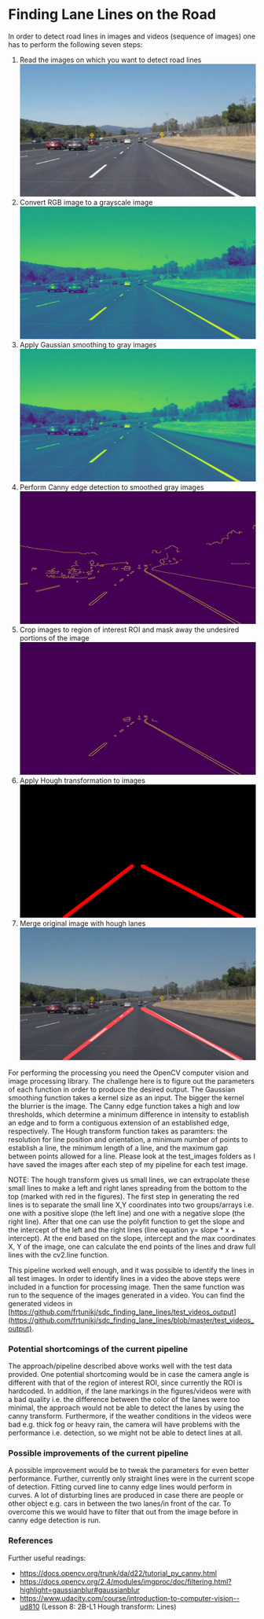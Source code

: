# **Finding Lane Lines on the Road** 
[//]: # (Image References)

[image0]: ./test_images/solidWhiteCurve.jpg
[image1]: ./test_images_gray/solidWhiteCurve.jpg
[image2]: ./test_images_blur/solidWhiteCurve.jpg
[image3]: ./test_images_canny/solidWhiteCurve.jpg
[image4]: ./test_images_region/solidWhiteCurve.jpg
[image5]: ./test_images_hough/solidWhiteCurve.jpg
[image6]: ./test_images_merged/solidWhiteCurve.jpg


In order to detect road lines in images and videos (sequence of images) one has to perform the following seven steps:

1. Read the images on which you want to detect road lines
![alt text][image0]
2. Convert RGB image to a grayscale image
![alt text][image1] 
3. Apply Gaussian smoothing to gray images
![alt text][image2] 
4. Perform Canny edge detection to smoothed gray images
![alt text][image3] 
5. Crop images to region of interest ROI and mask away the undesired portions of the image
![alt text][image4] 
6. Apply Hough transformation to images
![alt text][image5] 
7. Merge original image with hough lanes
![alt text][image6] 

For performing the processing you need the OpenCV computer vision and image processing library. The challenge here is to figure out the parameters of each function in order to produce the desired output. The Gaussian smoothing function takes a kernel size as an input. The bigger the kernel the blurrier is the image. The Canny edge function takes a high and low thresholds, which determine a minimum difference in intensity to establish an edge and to form a contiguous extension of an established edge, respectively. The Hough transform function takes as paramters: the resolution for line position and orientation, a minimum number of points to establish a line, the minimum length of a line, and the maximum gap between points allowed for a line. Please look at the test_images folders as I have saved the images after each step of my pipeline for each test image.

NOTE: The hough transform gives us small lines, we can extrapolate these small lines to make a left and right lanes spreading from the bottom to the top (marked with red in the figures). The first step in generating the red lines is to separate the small line X,Y coordinates into two groups/arrays i.e. one with a positive slope (the left line) and one with a negative slope (the right line). After that one can use the polyfit function to get the slope and the intercept of the left and the right lines (line equation y= slope * x + intercept). At the end based on the slope, intercept and the max coordinates X, Y of the image, one can calculate the end points of the lines and draw full lines with the cv2.line function.

This pipeline worked well enough, and it was possible to identify the lines in all test images. In order to identify lines in a video the above steps were included in a function for processing image. Then the same function was run to the sequence of the images generated in a video. You can find the generated videos in [https://github.com/frtunikj/sdc_finding_lane_lines/test_videos_output](https://github.com/frtunikj/sdc_finding_lane_lines/blob/master/test_videos_output). 

### Potential shortcomings of the current pipeline

The approach/pipeline described above works well with the test data provided. One potential shortcoming would be in case the camera angle is different with that of the region of interest ROI, since currently the ROI is hardcoded. In addition, if the lane markings in the figures/videos were with a bad quality i.e. the difference between the color of the lanes were too minimal, the approach would not be able to detect the lanes by using the canny transform. Furthermore, if the weather conditions in the videos were bad e.g. thick fog or heavy rain, the camera will have problems with the performance i.e. detection, so we might not be able to detect lines at all.

### Possible improvements of the current pipeline

A possible improvement would be to tweak the parameters for even better performance. Further, currently only straight lines were in the current scope of detection. Fitting curved line to canny edge lines would perform in curves. A lot of disturbing lines are produced in case there are people or other object e.g. cars in between the two lanes/in front of the car. To overcome this we would have to filter that out from the image before in canny edge detection is run.

### References

Further useful readings:

* https://docs.opencv.org/trunk/da/d22/tutorial_py_canny.html 
* https://docs.opencv.org/2.4/modules/imgproc/doc/filtering.html?highlight=gaussianblur#gaussianblur 
* https://www.udacity.com/course/introduction-to-computer-vision--ud810 (Lesson 8: 2B-L1 Hough transform: Lines) 
